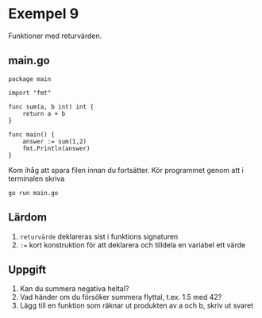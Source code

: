# Exempel 9

Funktioner med returvärden.

## main.go

    package main
	
	import "fmt"
	
	func sum(a, b int) int {
		return a + b
	}
	
	func main() {
		answer := sum(1,2)
		fmt.Println(answer)
	}
	
Kom ihåg att spara filen innan du fortsätter. Kör programmet genom att i terminalen skriva

	go run main.go
	
## Lärdom

1. `returvärde` deklareras sist i funktions signaturen
2. `:=` kort konstruktion för att deklarera och tilldela en variabel ett värde

## Uppgift

1. Kan du summera negativa heltal?
1. Vad händer om du försöker summera flyttal, t.ex. 1.5 med 42?
1. Lägg till en funktion som räknar ut produkten av a och b, skriv ut svaret
